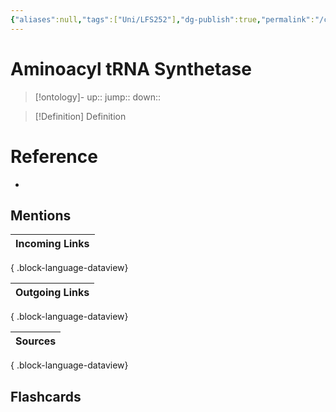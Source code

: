 ```yaml
---
{"aliases":null,"tags":["Uni/LFS252"],"dg-publish":true,"permalink":"/cards/aminoacyl-t-rna-synthetase/","dgPassFrontmatter":true}
---
```


# Aminoacyl tRNA Synthetase

> [!ontology]-
> up:: 
> jump:: 
> down:: 

> [!Definition] Definition

# Reference

- 

## Mentions

| Incoming Links |
| -------------- |

{ .block-language-dataview}

| Outgoing Links |
| -------------- |

{ .block-language-dataview}

| Sources |
| ------- |

{ .block-language-dataview}

## Flashcards